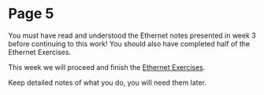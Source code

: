 # Page 5

You must have read and understood the Ethernet notes presented in week 3 before continuing to this work! You should also have completed half of the Ethernet Exercises.

This week we will proceed and finish the [Ethernet Exercises](https://johnoraw-education.gitbook.io/networking/ethernetpractice).&#x20;

Keep detailed notes of what you do, you will need them later.&#x20;
